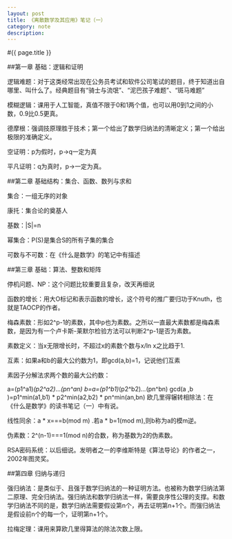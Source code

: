 ```yaml
---
layout: post
title: 《离散数学及其应用》笔记（一）
category: note
description: 
---
```


#{{ page.title }}

##第一章 基础：逻辑和证明

逻辑难题：对于这类经常出现在公务员考试和软件公司笔试的题目，终于知道出自哪里、叫什么了。经典题目有“骑士与流氓”、“泥巴孩子难题”、“斑马难题”

模糊逻辑：课用于人工智能，真值不限于0和1两个值，也可以用0到1之间的小数，0.9比0.5更真。

德摩根：强调技原理胜于技术；第一个给出了数学归纳法的清晰定义；第一个给出极限的准确定义。

空证明：p为假时，p->q一定为真

平凡证明：q为真时，p->一定为真。

##第二章 基础结构：集合、函数、数列与求和

集合：一组无序的对象

康托：集合论的奠基人

基数：|S|=n

幂集合：P(S)是集合S的所有子集的集合

可数与不可数：在《什么是数学》的笔记中有描述

##第三章 基础：算法、整数和矩阵

停机问题、NP：这个问题比较重要且复杂，改天再细说

函数的增长：用大O标记和表示函数的增长，这个符号的推广要归功于Knuth，也就是TAOCP的作者。

梅森素数：形如2^p-1的素数，其中p也为素数。之所以一直最大素数都是梅森素数，是因为有一个卢卡斯-莱默尔检验方法可以判断2^p-1是否为素数。

素数定义：当x无限增长时，不超过x的素数个数与x/ln x之比趋于1.

互素：如果a和b的最大公约数为1，即gcd(a,b)=1，记说他们互素

素因子分解法求两个数的最大公约数：

a=(p1^a1)*(p2^a2)*...*(pn^an)        b=a=(p1^b1)*(p2^b2)*...*(pn^bn) 
gcd(a ,b )=p1^min(a1,b1) * p2^min(a2,b2) * pn^min(an,bn)
欧几里得辗转相除法：在《什么是数学》的读书笔记（一）中有说。

线性同余：a * x===b(mod m) .若a * b=1(mod m),则b称为a的模m逆。

伪素数：2^(n-1)===1(mod n)的合数，称为基数为2的伪素数。

RSA密码系统：以后细说。发明者之一的李维斯特是《算法导论》的作者之一，2002年图灵奖。

##第四章 归纳与递归

强归纳法：是类似于、且强于数学归纳法的一种证明方法。也被称为数学归纳法第二原理、完全归纳法。强归纳法和数学归纳法一样，需要良序性公理的支撑。和数学归纳法不同的是，数学归纳法需要假设第n个，再去证明第n+1个。而强归纳法是假设前n个的每一个，证明第n+1个。

拉梅定理：课用来算欧几里得算法的除法次数上限。


